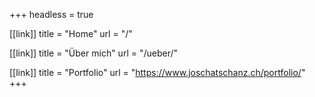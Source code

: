 +++
headless = true

[[link]]
title = "Home"
url = "/"

[[link]]
title = "Über mich"
url = "/ueber/"

[[link]]
title = "Portfolio"
url = "https://www.joschatschanz.ch/portfolio/"
+++
